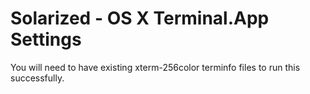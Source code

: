 Solarized - OS X Terminal.App Settings
======================================

You will need to have existing xterm-256color terminfo files to run this 
successfully.
